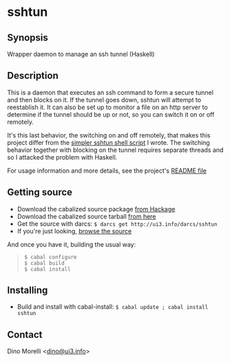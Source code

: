 # sshtun


## Synopsis

Wrapper daemon to manage an ssh tunnel (Haskell)


## Description

This is a daemon that executes an ssh command to form a secure
tunnel and then blocks on it. If the tunnel goes down, sshtun will
attempt to reestablish it. It can also be set up to monitor a file
on an http server to determine if the tunnel should be up or not,
so you can switch it on or off remotely.

It's this last behavior, the switching on and off remotely,
that makes this project differ from the [simpler sshtun shell
script](http://ui3.info/darcs/scripts/sshtun) I wrote. The switching
behavior together with blocking on the tunnel requires separate
threads and so I attacked the problem with Haskell.

For usage information and more details, see the project's [README file](http://ui3.info/darcs/sshtun/resources/README)


## Getting source

- Download the cabalized source package [from Hackage](http://hackage.haskell.org/package/sshtun)
- Download the cabalized source tarball [from here](http://ui3.info/d/proj/sshtun/sshtun-1.0.0.tar.gz)
- Get the source with darcs: `$ darcs get http://ui3.info/darcs/sshtun`
- If you're just looking, [browse the source](http://ui3.info/darcs/sshtun)

And once you have it, building the usual way:

>     $ cabal configure
>     $ cabal build
>     $ cabal install


## Installing

- Build and install with cabal-install:
  `$ cabal update ; cabal install sshtun`


## Contact

Dino Morelli <[dino@ui3.info](mailto:dino@ui3.info)>
